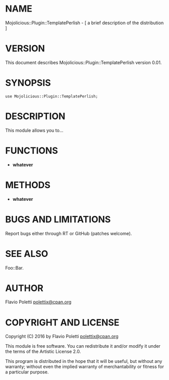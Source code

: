 # NAME

Mojolicious::Plugin::TemplatePerlish - \[ a brief description of the distribution \]

# VERSION

This document describes Mojolicious::Plugin::TemplatePerlish version 0.01.

# SYNOPSIS

    use Mojolicious::Plugin::TemplatePerlish;

# DESCRIPTION

This module allows you to...

# FUNCTIONS

- **whatever**

# METHODS

- **whatever**

# BUGS AND LIMITATIONS

Report bugs either through RT or GitHub (patches welcome).

# SEE ALSO

Foo::Bar.

# AUTHOR

Flavio Poletti <polettix@cpan.org>

# COPYRIGHT AND LICENSE

Copyright (C) 2016 by Flavio Poletti <polettix@cpan.org>

This module is free software. You can redistribute it and/or modify it
under the terms of the Artistic License 2.0.

This program is distributed in the hope that it will be useful, but
without any warranty; without even the implied warranty of
merchantability or fitness for a particular purpose.
